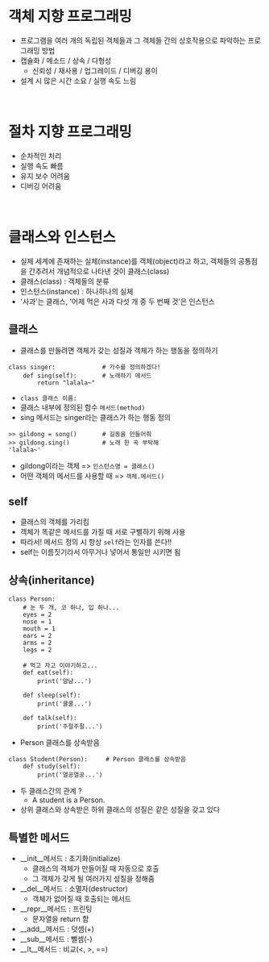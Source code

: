 # 객체 지향 프로그래밍
- 프로그램을 여러 개의 독립된 객체들과 그 객체들 간의 상호작용으로 파악하는 프로그래밍 방법
- 캡슐화 / 메소드 / 상속 / 다형성
  - 신뢰성 / 재사용 / 업그레이드 / 디버깅 용이
- 설계 시 많은 시간 소요 / 실행 속도 느림

</br>

# 절차 지향 프로그래밍
- 순차적인 처리
- 실행 속도 빠름
- 유지 보수 어려움
- 디버깅 어려움

</br>

# 클래스와 인스턴스
- 실제 세계에 존재하는 실체(instance)를 객체(object)라고 하고, 
  객체들의 공통점을 간추려서 개념적으로 나타낸 것이 클래스(class)
- 클래스(class) : 객체들의 분류
- 인스턴스(instance) : 하나하나의 실체
- '사과'는 클래스, '어제 먹은 사과 다섯 개 중 두 번째 것'은 인스턴스

## 클래스
- 클래스를 만들려면 객체가 갖는 성질과 객체가 하는 행동을 정의하기
```
class singer:             # 가수를 정의하겠다!
    def sing(self):       # 노래하기 메서드
        return "lalala~"  
```
- `class 클래스 이름:`
- 클래스 내부에 정의된 함수 `메서드(method)`
- sing 메서드는 singer라는 클래스가 하는 행동 정의
```
>> gildong = song()       # 길동을 만들어줘
>> gildong.sing()         # 노래 한 곡 부탁해
'lalala~'
```
- gildong이라는 객체 => `인스턴스명 = 클래스()`
- 어떤 객체의 메서드를 사용할 때 => `객체.메서드()`

## self
- 클래스의 객체를 가리킴
- 객체가 똑같은 메서드를 가질 때 서로 구별하기 위해 사용
- 따라서! 메서드 정의 시 항상 `self`라는 인자를 쓴다!!
- self는 이름짓기라서 아무거나 넣어서 통일만 시키면 됨

## 상속(inheritance)
```
class Person:
    # 눈 두 개, 코 하나, 입 하나...
    eyes = 2
    nose = 1
    mouth = 1
    ears = 2
    arms = 2
    legs = 2

    # 먹고 자고 이야기하고...
    def eat(self):
        print('얌냠...')

    def sleep(self):
        print('쿨쿨...')

    def talk(self):
        print('주절주절...')
```
- Person 클래스를 상속받음
```
class Student(Person):     # Person 클래스를 상속받음
    def study(self):
        print('열공열공...')
```
- 두 클래스간의 관계 ?
  - A student is a Person. 
- 상위 클래스와 상속받은 하위 클래스의 성질은 같은 성질을 갖고 있다

## 특별한 메서드
- __init__메서드 : 초기화(initialize)
  - 클래스의 객체가 만들어질 때 자동으로 호출
  - 그 객체가 갖게 될 여러가지 성질을 정해줌
- __del__메서드 : 소멸자(destructor)
  - 객체가 없어질 때 호출되는 메서드
- __repr__메서드 : 프린팅
  - 문자열을 return 함
- __add__메서드 : 덧셈(+)
- __sub__메서드 : 뺄셈(-)
- __lt__메서드 : 비교(<, >, ==)
